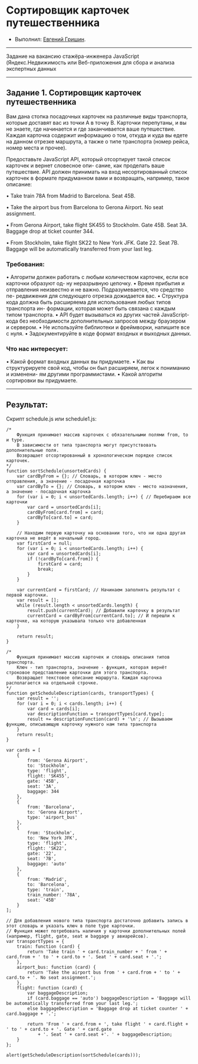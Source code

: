 # Сортировщик карточек путешественника

* Выполнил: [Евгений Гришин](https://github.com/0948466).


---

Задание на вакансию стажёра-инженера JavaScript
(Яндекс.Недвижимость или Веб-приложения для сбора и
анализа экспертных данных


---

## Задание 1. Сортировщик карточек путешественника

Вам дана стопка посадочных карточек на различные виды транспорта, которые доставят вас из
точки A в точку B. Карточки перепутаны, и вы не знаете, где начинается и где заканчивается ваше
путешествие. Каждая карточка содержит информацию о том, откуда и куда вы едете на данном
отрезке маршрута, а также о типе транспорта (номер рейса, номер места и прочее).

Предоставьте JavaScript API, который отсортирует такой список карточек и вернет словесное опи-
сание, как проделать ваше путешествие. API должен принимать на вход несортированный список
карточек в формате придуманном вами и возвращать, например, такое описание:

• Take train 78A from Madrid to Barcelona. Seat 45B.

• Take the airport bus from Barcelona to Gerona Airport. No seat assignment.

• From Gerona Airport, take flight SK455 to Stockholm. Gate 45B. Seat 3A. Baggage drop at ticket
counter 344.

• From Stockholm, take flight SK22 to New York JFK. Gate 22. Seat 7B. Baggage will be automatically
transferred from your last leg.

### Требования:

• Алгоритм должен работать с любым количеством карточек, если все карточки образуют од-
ну неразрывную цепочку.
• Время прибытия и отправления неизвестно и не важно. Подразумевается, что средство пе-
редвижения для следующего отрезка дожидается вас.
• Структура кода должна быть расширяема для использования любых типов транспорта ин-
формации, которая может быть связана с каждым типом транспорта.
• API будет вызываться из других частей JavaScript-кода без необходимости дополнительных
запросов между браузером и сервером.
• Не используйте библиотеки и фреймворки, напишите все с нуля.
• Задокументируйте в коде формат входных и выходных данных.

### Что нас интересует:

• Какой формат входных данных вы придумаете.
• Как вы структурируете свой код, чтобы он был расширяем, легок к пониманию и изменени-
ям другими программистами.
• Какой алгоритм сортировки вы придумаете.

---

## Результат:

Скрипт schedule.js или schedule1.js:  

    /*
        Функция принимает массив карточек с обязательными полями from, to и type.
        В зависимости от типа транспорта могут присутствовать дополнительные поля.
        Возвращает отсортированный в хронологическом порядке список карточек.
    */
    function sortSchedule(unsortedCards) {
        var cardByFrom = {}; // Словарь, в котором ключ - место отправления, а значение - посадочная карточка
        var cardByTo = {}; // Словарь, в котором ключ - место назначения, а значение - посадочная карточка
        for (var i = 0; i < unsortedCards.length; i++) { // Перебираем все карточки
            var card = unsortedCards[i];
            cardByFrom[card.from] = card;
            cardByTo[card.to] = card;
        }

        // Находим первую карточку на основании того, что ни одна другая карточка не ведёт в начальный город.
        var firstCard = null;
        for (var i = 0; i < unsortedCards.length; i++) {
            var card = unsortedCards[i];
            if (!cardByTo[card.from]) {
                firstCard = card;
                break;
            }
        }

        var currentCard = firstCard; // Начинаем заполнять результат с первой карточки.
        var result = [];
        while (result.length < unsortedCards.length) {
            result.push(currentCard); // Добавили карточку в результат
            currentCard = cardByFrom[currentCard.to]; // И перешли к карточке, на которую указывала только что добавленная
        }

        return result;
    }

    /*
        Функция принимает массив карточек и словарь описания типов транспорта.
        Ключ - тип транспорта, значение - функция, которая вернёт строковое представление карточки для этого транспорта.
        Возвращает текстовое описание маршрута. Каждая карточка располагается на отдельной строчке.
    */
    function getScheduleDescription(cards, transportTypes) {
        var result = '';
        for (var i = 0; i < cards.length; i++) {
            var card = cards[i];
            var descriptionFunction = transportTypes[card.type];
            result += descriptionFunction(card) + '\n'; // Вызываем функцию, описывающую карточку нужного нам типа транспорта 
        }
        return result;
    }

    var cards = [
        {
            from: 'Gerona Airport',
            to: 'Stockholm',
            type: 'flight',
            flight: 'SK455',
            gate: '45B',
            seat: '3A',
            baggage: 344
        },
        {
            from: 'Barcelona',
            to: 'Gerona Airport',
            type: 'airport_bus'
        },
        {
            from: 'Stockholm',
            to: 'New York JFK',
            type: 'flight',
            flight: 'SK22',
            gate: '22',
            seat: '7B',
            baggage: 'auto'
        },
        {
            from: 'Madrid',
            to: 'Barcelona',
            type: 'train',
            train_number: '78A',
            seat: '45B'
        }
    ];

    // Для добавления нового типа транспорта достаточно добавить запись в этот словарь и указать ключ в поле type карточки.
    // Функция может потребовать наличия у карточки дополнительных полей (например, flight, gate, seat и baggage у авиарейсов).
    var transportTypes = {
        train: function (card) {
            return 'Take train ' + card.train_number + ' from ' + card.from + ' to ' + card.to + '. Seat ' + card.seat + '.';
        },
        airport_bus: function (card) {
            return 'Take the airport bus from ' + card.from + ' to ' + card.to + '. No seat assignment.';
        },
        flight: function (card) {
            var baggageDescription;
            if (card.baggage == 'auto') baggageDescription = 'Baggage will be automatically transferred from your last leg.';
            else baggageDescription = 'Baggage drop at ticket counter ' + card.baggage + '.';

            return 'From ' + card.from + ', take flight ' + card.flight + ' to ' + card.to + '. Gate ' + card.gate
                + '. Seat ' + card.seat +'. ' + baggageDescription;
        }
    };

    alert(getScheduleDescription(sortSchedule(cards)));
